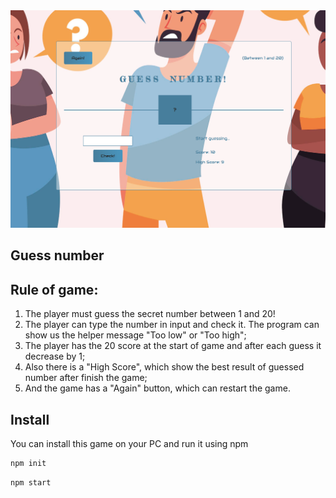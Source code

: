 <img src="src/media/GuessNumberGame.png" width="600px" />

## Guess number 

## Rule of game:
1. The player must guess the secret number between 1 and 20!
2. The player can type the number in input and check it. The program can show us the helper message "Too low" or "Too high";
3. The player has the 20 score at the start of game and after each guess it decrease by 1;
4. Also there is a "High Score", which show the best result of guessed number after finish the game;
5. And the game has a "Again" button, which can restart the game.


## Install

You can install this game on your PC and run it using npm

```sh
npm init
```

```sh
npm start
```
